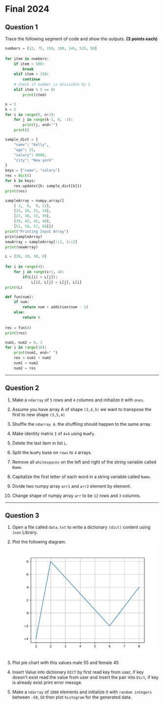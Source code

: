 # Final 2024

## Question 1
Trace the following segment of code and show the outputs. **(3 points each)**


```python
numbers = [12, 75, 150, 180, 145, 525, 50]

for item in numbers:
    if item > 500:
        break
    elif item > 150:
        continue
    # check if number is divisible by 5
    elif item % 5 == 0:
        print(item)
```

```python
n = 5
k = 5
for i in range(0, n+1):
    for j in range(k-1, 0, -1):
        print(j, end="")
    print()
```

```python
sample_dict = {
    "name": "Kelly",
    "age": 25,
    "salary": 8000,
    "city": "New york"
}
keys = ["name", "salary"]
res = dict()
for k in keys:
    res.update({k: sample_dict[k]})
print(res)
```

```python
sampleArray = numpy.array([
    [ 3,  6,  9, 12],
    [15, 18, 21, 24],
    [27, 30, 33, 36],
    [39, 42, 45, 48],
    [51, 54, 57, 60]])
print("Printing Input Array")
prin(sampleArray)
newArray = sampleArray[::2, 1::2]
print(newArray)
```

```python
L = [20, 10, 30, 0]

for i in range(4):
    for j in range(i+1, 4):
        if(L[i] > L[j]):
            L[i], L[j] = L[j], L[i]
print(L)
```

```python
def fun(num):
    if num:
        return num + addition(num - 1)
    else:
        return 0

res = fun(4)
print(res)
```

```python
num1, num2 = 0, 1
for i in range(10):
    print(num1, end=" ")
    res = num1 + num2
    num1 = num2
    num2 = res
```

---

## Question 2

1. Make a `ndarray` of `5` rows and `4` columns and initialize it with `ones`.

2. Assume you have array A of shape `(3,4,5)` we want to transpose the first to new shape `(3,5,4)`

3. Shuffle the `ndarray A`. the shuffling should happen to the same array.

4. Make identity matrix `I` of `4x4` using `NumPy`.

5. Delete the last item in list `L`.

6. Split the `NumPy` base on `rows` to `4` arrays.

7. Remove all `whitespaces` on the left and right of the string variable called `Name`.

8. Capitalize the first letter of each word in a string variable called `Name`.

9. Divide two numpy array `arr1` and `arr2` element by element.

10. Change shape of numpy array `arr` to be `12` rows and `3` columns.



---

## Question 3

1. Open a file called `data.txt` to write a dictionary `(dict)` content using `Json` Library.

2. Plot the following diagram.
![plot](Q3_ii_2024.png)

3. Plot pie chart with this values male 55 and female 45

4. Insert Value into dictionary `DICT` by first read key from user, if key doesn't exist read the value from user and insert the pair into `Dict`, if key is already exist print error messge.

5. Make a `ndarray` of `1000` elements and initialize it with `random integers` between `-50`, `50` then plot `histogram` for the generated data.
